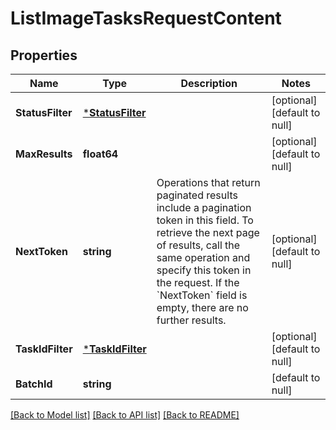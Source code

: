 # ListImageTasksRequestContent

## Properties
Name | Type | Description | Notes
------------ | ------------- | ------------- | -------------
**StatusFilter** | [***StatusFilter**](StatusFilter.md) |  | [optional] [default to null]
**MaxResults** | **float64** |  | [optional] [default to null]
**NextToken** | **string** | Operations that return paginated results include a pagination token in this field. To retrieve the next page of results, call the same operation and specify this token in the request. If the &#x60;NextToken&#x60; field is empty, there are no further results. | [optional] [default to null]
**TaskIdFilter** | [***TaskIdFilter**](TaskIdFilter.md) |  | [optional] [default to null]
**BatchId** | **string** |  | [default to null]

[[Back to Model list]](../README.md#documentation-for-models) [[Back to API list]](../README.md#documentation-for-api-endpoints) [[Back to README]](../README.md)

